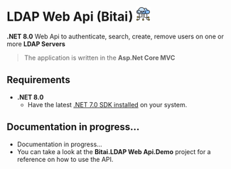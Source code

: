 # LDAP Web Api (Bitai) ![Logo](resources/api1_32.png)

**.NET 8.0** Web Api to authenticate, search, create, remove users on one or more **LDAP Servers**
> The application is written in the **Asp.Net Core MVC** 



## Requirements

- **.NET 8.0**
  - Have the latest [.NET 7.0 SDK installed](https://dotnet.microsoft.com/download/dotnet/7.0) on your system.  



## Documentation in progress...

- Documentation in progress...
- You can take a look at the **Bitai.LDAP Web Api.Demo** project for a reference on how to use the API.